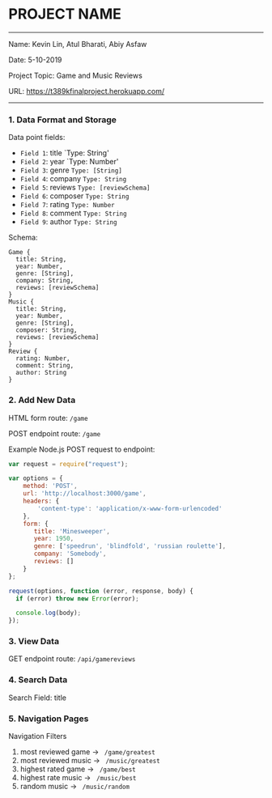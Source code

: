 
# PROJECT NAME

---

Name: Kevin Lin, Atul Bharati, Abiy Asfaw

Date: 5-10-2019

Project Topic: Game and Music Reviews

URL: https://t389kfinalproject.herokuapp.com/

---


### 1. Data Format and Storage

Data point fields:
- `Field 1`: title       `Type: String'
- `Field 2`: year       `Type: Number'
- `Field 3`: genre       `Type: [String]`
- `Field 4`: company       `Type: String`
- `Field 5`: reviews       `Type: [reviewSchema]`
- `Field 6`: composer       `Type: String`
- `Field 7`: rating       `Type: Number`
- `Field 8`: comment       `Type: String`
- `Field 9`: author       `Type: String`

Schema:
```Model
Game {
  title: String,
  year: Number,
  genre: [String],
  company: String,
  reviews: [reviewSchema]
}
Music {
  title: String,
  year: Number,
  genre: [String],
  composer: String,
  reviews: [reviewSchema]
}
Review {
  rating: Number,
  comment: String,
  author: String
}
```

### 2. Add New Data

HTML form route: `/game`

POST endpoint route: `/game`

Example Node.js POST request to endpoint:
```javascript
var request = require("request");

var options = {
    method: 'POST',
    url: 'http://localhost:3000/game',
    headers: {
        'content-type': 'application/x-www-form-urlencoded'
    },
    form: {
       title: 'Minesweeper',
       year: 1950,
       genre: ['speedrun', 'blindfold', 'russian roulette'],
       company: 'Somebody',
       reviews: []
    }
};

request(options, function (error, response, body) {
  if (error) throw new Error(error);

  console.log(body);
});
```

### 3. View Data

GET endpoint route: `/api/gamereviews`

### 4. Search Data

Search Field: title

### 5. Navigation Pages

Navigation Filters
1. most reviewed game -> `  /game/greatest  `
2. most reviewed music -> `  /music/greatest  `
3. highest rated game -> `  /game/best  `
4. highest rate music -> `  /music/best  `
5. random music -> `  /music/random  `
